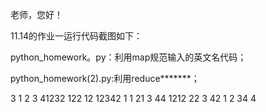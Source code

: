 老师，您好！

11.14的作业一运行代码截图如下：

python_homework。py：利用map规范输入的英文名代码；

python_homework(2).py:利用reduce*******；

3
1
2
3
41232
122
12
12342
1
1
21
3
44
1212
22
3
42
1
2
34
4
